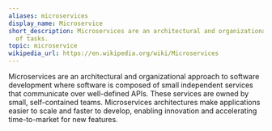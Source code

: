 ```yaml
---
aliases: microservices
display_name: Microservice
short_description: Microservices are an architectural and organizational approach to software development
  of tasks.
topic: microservice
wikipedia_url: https://en.wikipedia.org/wiki/Microservices
---
```

Microservices are an architectural and organizational approach to software development where software is composed of small independent services that communicate over well-defined APIs. These services are owned by small, self-contained teams.
Microservices architectures make applications easier to scale and faster to develop, enabling innovation and accelerating time-to-market for new features.
